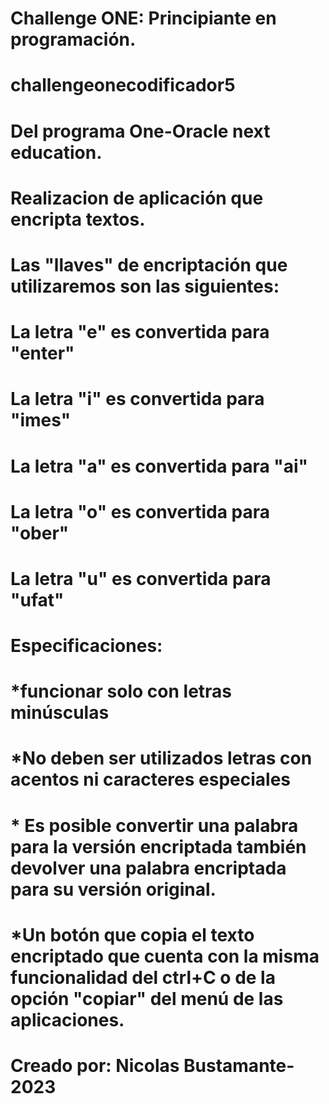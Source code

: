 # Challenge ONE: Principiante en programación.
# challengeonecodificador5
# Del programa One-Oracle next education.

# Realizacion de aplicación que encripta textos.

# Las "llaves" de encriptación que utilizaremos son las siguientes:

#   La letra "e" es convertida para "enter"
#   La letra "i" es convertida para "imes"
#   La letra "a" es convertida para "ai"
#   La letra "o" es convertida para "ober"
#   La letra "u" es convertida para "ufat"

# Especificaciones:
# *funcionar solo con letras minúsculas
# *No deben ser utilizados letras con acentos ni caracteres especiales
# * Es posible convertir una palabra para la versión encriptada también devolver una palabra encriptada para su versión original.
# *Un botón que copia el texto encriptado que cuenta con la misma funcionalidad del ctrl+C o de la opción "copiar" del menú de las aplicaciones.

# Creado por: Nicolas Bustamante-2023